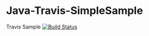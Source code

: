 # Java-Travis-SimpleSample
Travis Sample
[![Build Status](https://travis-ci.org/fmontoto/Java-Travis-SimpleSample.svg)](https://travis-ci.org/fmontoto/Java-Travis-SimpleSample)
